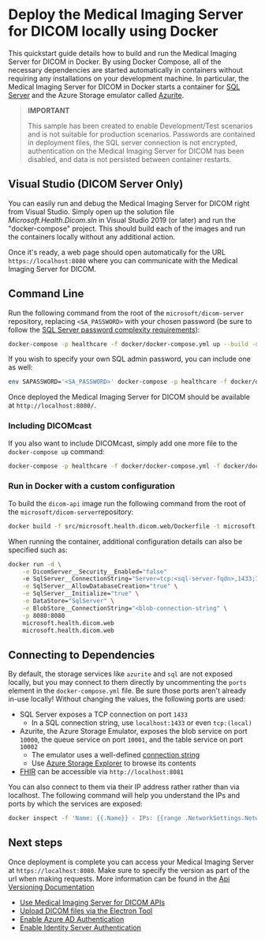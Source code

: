 # Deploy the Medical Imaging Server for DICOM locally using Docker

This quickstart guide details how to build and run the Medical Imaging Server for DICOM in Docker. By using Docker Compose, all of the necessary dependencies are started automatically in containers without requiring any installations on your development machine. In particular, the Medical Imaging Server for DICOM in Docker starts a container for [SQL Server](https://docs.microsoft.com/sql/linux/quickstart-install-connect-docker?view=sql-server-ver15&pivots=cs1-bash) and the Azure Storage emulator called [Azurite](https://github.com/Azure/Azurite).

> **IMPORTANT**
>
> This sample has been created to enable Development/Test scenarios and is not suitable for production scenarios. Passwords are contained in deployment files, the SQL server connection is not encrypted, authentication on the Medical Imaging Server for DICOM has been disabled, and data is not persisted between container restarts.

## Visual Studio (DICOM Server Only)

You can easily run and debug the Medical Imaging Server for DICOM right from Visual Studio. Simply open up the solution file *Microsoft.Health.Dicom.sln* in Visual Studio 2019 (or later) and run the "docker-compose" project. This should build each of the images and run the containers locally without any additional action.

Once it's ready, a web page should open automatically for the URL `https://localhost:8080` where you can communicate with the Medical Imaging Server for DICOM.

## Command Line

Run the following command from the root of the `microsoft/dicom-server` repository, replacing `<SA_PASSWORD>` with your chosen password (be sure to follow the [SQL Server password complexity requirements](https://docs.microsoft.com/sql/relational-databases/security/password-policy?view=sql-server-ver15#password-complexity)):

```bash
docker-compose -p healthcare -f docker/docker-compose.yml up --build -d
```

If you wish to specify your own SQL admin password, you can include one as well:

```bash
env SAPASSWORD='<SA_PASSWORD>' docker-compose -p healthcare -f docker/docker-compose.yml up --build -d
```

Once deployed the Medical Imaging Server for DICOM should be available at `http://localhost:8080/`.

### Including DICOMcast

If you also want to include DICOMcast, simply add one more file to the `docker-compose up` command:

```bash
docker-compose -p healthcare -f docker/docker-compose.yml -f docker/docker-compose.cast.yml up --build -d
```

### Run in Docker with a custom configuration

To build the `dicom-api` image run the following command from the root of the `microsoft/dicom-server`repository:

```bash
docker build -f src/microsoft.health.dicom.web/Dockerfile -t microsoft.health.dicom.web .
```

When running the container, additional configuration details can also be specified such as:

```bash
docker run -d \
    -e DicomServer__Security__Enabled="false"
    -e SqlServer__ConnectionString="Server=tcp:<sql-server-fqdn>,1433;Initial Catalog=Dicom;Persist Security Info=False;User ID=sa;Password=<sql-sa-password>;MultipleActiveResultSets=False;Connection Timeout=30;" \
    -e SqlServer__AllowDatabaseCreation="true" \
    -e SqlServer__Initialize="true" \
    -e DataStore="SqlServer" \
    -e BlobStore__ConnectionString="<blob-connection-string" \
    -p 8080:8080
    microsoft.health.dicom.web
    microsoft.health.dicom.web
```

## Connecting to Dependencies

By default, the storage services like `azurite` and `sql` are not exposed locally, but you may connect to them directly by uncommenting the `ports` element in the `docker-compose.yml` file. Be sure those ports aren't already in-use locally! Without changing the values, the following ports are used:
* SQL Server exposes a TCP connection on port `1433`
  * In a SQL connection string, use `localhost:1433` or even `tcp:(local)`
* Azurite, the Azure Storage Emulator, exposes the blob service on port `10000`, the queue service on port `10001`, and the table service on port `10002`
  * The emulator uses a well-defined [connection string](https://docs.microsoft.com/en-us/azure/storage/common/storage-use-emulator#connect-to-the-emulator-account-using-the-well-known-account-name-and-key)
  * Use [Azure Storage Explorer](https://azure.microsoft.com/features/storage-explorer/) to browse its contents
* [FHIR](https://github.com/microsoft/fhir-server) can be accessible via `http://localhost:8081`

You can also connect to them via their IP address rather rather than via localhost. The following command will help you understand the IPs and ports by which the services are exposed:

```bash
docker inspect -f 'Name: {{.Name}} - IPs: {{range .NetworkSettings.Networks}}{{.IPAddress}}{{end}} - Ports: {{.Config.ExposedPorts}}' $(docker ps -aq)
```

## Next steps

Once deployment is complete you can access your Medical Imaging Server at `https://localhost:8080`. Make sure to specify the version as part of the url when making requests. More information can be found in the [Api Versioning Documentation](../api-versioning.md)

* [Use Medical Imaging Server for DICOM APIs](../tutorials/use-the-medical-imaging-server-apis.md)
* [Upload DICOM files via the Electron Tool](../../tools/dicom-web-electron)
* [Enable Azure AD Authentication](../how-to-guides/enable-authentication-with-tokens.md)
* [Enable Identity Server Authentication](../development/identity-server-authentication.md)
